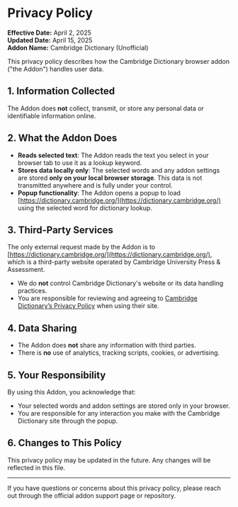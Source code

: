 # Privacy Policy

**Effective Date:** April 2, 2025  
**Updated Date:** April 15, 2025  
**Addon Name:** Cambridge Dictionary (Unofficial)

This privacy policy describes how the Cambridge Dictionary browser addon ("the Addon") handles user data.

## 1. Information Collected

The Addon does **not** collect, transmit, or store any personal data or identifiable information online.

## 2. What the Addon Does

- **Reads selected text**: The Addon reads the text you select in your browser tab to use it as a lookup keyword.
- **Stores data locally only**: The selected words and any addon settings are stored **only on your local browser storage**. This data is not transmitted anywhere and is fully under your control.
- **Popup functionality**: The Addon opens a popup to load [https://dictionary.cambridge.org/](https://dictionary.cambridge.org/) using the selected word for dictionary lookup.

## 3. Third-Party Services

The only external request made by the Addon is to [https://dictionary.cambridge.org/](https://dictionary.cambridge.org/), which is a third-party website operated by Cambridge University Press & Assessment.

- We do **not** control Cambridge Dictionary's website or its data handling practices.
- You are responsible for reviewing and agreeing to [Cambridge Dictionary’s Privacy Policy](https://www.cambridge.org/legal/privacy) when using their site.

## 4. Data Sharing

- The Addon does **not** share any information with third parties.
- There is **no** use of analytics, tracking scripts, cookies, or advertising.

## 5. Your Responsibility

By using this Addon, you acknowledge that:
- Your selected words and addon settings are stored only in your browser.
- You are responsible for any interaction you make with the Cambridge Dictionary site through the popup.

## 6. Changes to This Policy

This privacy policy may be updated in the future. Any changes will be reflected in this file.

---

If you have questions or concerns about this privacy policy, please reach out through the official addon support page or repository.

